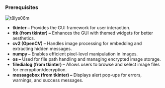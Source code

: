 ### Prerequisites

![t8lys06m](https://github.com/user-attachments/assets/1043a286-02f4-432c-918e-46f7f5835929)

- __tkinter –__ Provides the GUI framework for user interaction.
- __ttk (from tkinter) –__ Enhances the GUI with themed widgets for better aesthetics.
- __cv2 (OpenCV) –__ Handles image processing for embedding and extracting hidden messages.
- __numpy –__ Enables efficient pixel-level manipulation in images.
- __os –__ Used for file path handling and managing encrypted image storage.
- __filedialog (from tkinter) –__ Allows users to browse and select image files for encryption/decryption.
- __messagebox (from tkinter) –__ Displays alert pop-ups for errors, warnings, and success messages.
